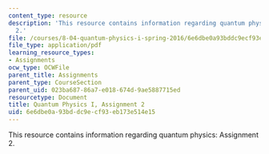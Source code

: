 ```yaml
---
content_type: resource
description: 'This resource contains information regarding quantum physics: Assignment
  2.'
file: /courses/8-04-quantum-physics-i-spring-2016/6e6dbe0a93bddc9ecf93eb173e514e15_MIT8_04S16_ps2_2016.pdf
file_type: application/pdf
learning_resource_types:
- Assignments
ocw_type: OCWFile
parent_title: Assignments
parent_type: CourseSection
parent_uid: 023ba687-86a7-e018-674d-9ae5887715ed
resourcetype: Document
title: Quantum Physics I, Assignment 2
uid: 6e6dbe0a-93bd-dc9e-cf93-eb173e514e15
---
```

This resource contains information regarding quantum physics: Assignment 2.

